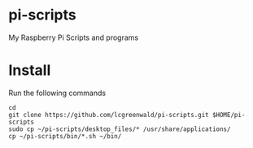 # pi-scripts
My Raspberry Pi Scripts and programs

# Install
Run the following commands

	cd
	git clone https://github.com/lcgreenwald/pi-scripts.git $HOME/pi-scripts
	sudo cp ~/pi-scripts/desktop_files/* /usr/share/applications/
	cp ~/pi-scripts/bin/*.sh ~/bin/
